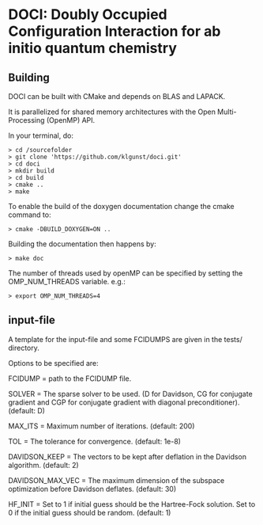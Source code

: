 DOCI: Doubly Occupied Configuration Interaction for ab initio quantum chemistry
===============================================================================

Building
--------

DOCI can be built with CMake and depends on BLAS and LAPACK.

It is parallelized for shared memory architectures with the Open Multi-Processing (OpenMP) API.

In your terminal, do:

    > cd /sourcefolder
    > git clone 'https://github.com/klgunst/doci.git'
    > cd doci
    > mkdir build
    > cd build
    > cmake ..
    > make

To enable the build of the doxygen documentation change the cmake command to:

    > cmake -DBUILD_DOXYGEN=ON ..

Building the documentation then happens by:

    > make doc


The number of threads used by openMP can be specified by setting the OMP_NUM_THREADS variable. e.g.:

    > export OMP_NUM_THREADS=4


input-file
----------

A template for the input-file and some FCIDUMPS are given in the tests/ directory.

Options to be specified are:

FCIDUMP          = path to the FCIDUMP file.

SOLVER           = The sparse solver to be used. (D for Davidson, CG for conjugate gradient and CGP
for conjugate gradient with diagonal preconditioner). (default: D)

MAX_ITS          = Maximum number of iterations. (default: 200)

TOL              = The tolerance for convergence. (default: 1e-8)

DAVIDSON_KEEP    = The vectors to be kept after deflation in the Davidson algorithm. (default: 2)

DAVIDSON_MAX_VEC = The maximum dimension of the subspace optimization before Davidson deflates. 
(default: 30)

HF_INIT          = Set to 1 if initial guess should be the Hartree-Fock solution. Set to 0 if the 
initial guess should be random. (default: 1)

